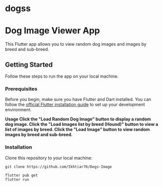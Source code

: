 # dogss

# Dog Image Viewer App

This Flutter app allows you to view random dog images and images by breed and sub-breed.

## Getting Started

Follow these steps to run the app on your local machine.

### Prerequisites

Before you begin, make sure you have Flutter and Dart installed. You can follow the [official Flutter installation guide](https://flutter.dev/docs/get-started/install) to set up your development environment.

**Usage
Click the "Load Random Dog Image" button to display a random dog image.
Click the "Load Images list by breed (Hound)" button to view a list of images by breed.
Click the "Load Image" button to view random images by breed and sub-breed.**

### Installation

 Clone this repository to your local machine:

   ```shell
   git clone https://github.com/Ikhtiar76/Dogs-Image

   flutter pub get
   flutter run





